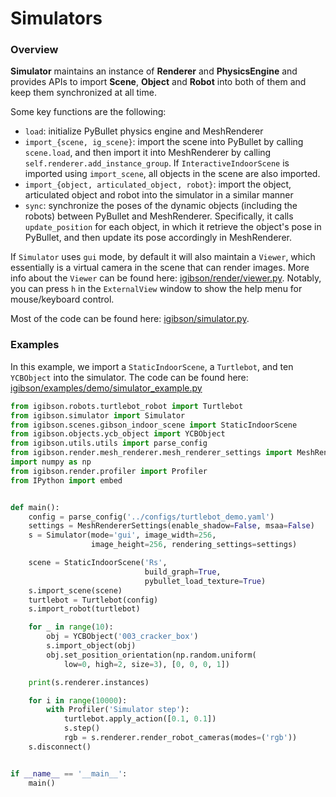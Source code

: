 # Simulators

### Overview

**Simulator** maintains an instance of **Renderer** and **PhysicsEngine** and provides APIs to import **Scene**, **Object** and **Robot** into both of them and keep them synchronized at all time.

Some key functions are the following:
- `load`: initialize PyBullet physics engine and MeshRenderer
- `import_{scene, ig_scene}`: import the scene into PyBullet by calling `scene.load`, and then import it into MeshRenderer by calling `self.renderer.add_instance_group`. If `InteractiveIndoorScene` is imported using `import_scene`, all objects in the scene are also imported.
- `import_{object, articulated_object, robot}`: import the object, articulated object and robot into the simulator in a similar manner
- `sync`: synchronize the poses of the dynamic objects (including the robots) between PyBullet and MeshRenderer. Specifically, it calls `update_position` for each object, in which it retrieve the object's pose in PyBullet, and then update its pose accordingly in MeshRenderer.

If `Simulator` uses `gui` mode, by default it will also maintain a `Viewer`, which essentially is a virtual camera in the scene that can render images. More info about the `Viewer` can be found here: [igibson/render/viewer.py](https://github.com/StanfordVL/iGibson/blob/master/igibson/render/viewer.py). Notably, you can press `h` in the `ExternalView` window to show the help menu for mouse/keyboard control.

Most of the code can be found here: [igibson/simulator.py](https://github.com/StanfordVL/iGibson/blob/master/igibson/simulator.py).

### Examples
In this example, we import a `StaticIndoorScene`, a `Turtlebot`, and ten `YCBObject` into the simulator. The code can be found here: [igibson/examples/demo/simulator_example.py](https://github.com/StanfordVL/iGibson/blob/master/igibson/examples/demo/simulator_example.py)

```python
from igibson.robots.turtlebot_robot import Turtlebot
from igibson.simulator import Simulator
from igibson.scenes.gibson_indoor_scene import StaticIndoorScene
from igibson.objects.ycb_object import YCBObject
from igibson.utils.utils import parse_config
from igibson.render.mesh_renderer.mesh_renderer_settings import MeshRendererSettings
import numpy as np
from igibson.render.profiler import Profiler
from IPython import embed


def main():
    config = parse_config('../configs/turtlebot_demo.yaml')
    settings = MeshRendererSettings(enable_shadow=False, msaa=False)
    s = Simulator(mode='gui', image_width=256,
                  image_height=256, rendering_settings=settings)

    scene = StaticIndoorScene('Rs',
                              build_graph=True,
                              pybullet_load_texture=True)
    s.import_scene(scene)
    turtlebot = Turtlebot(config)
    s.import_robot(turtlebot)

    for _ in range(10):
        obj = YCBObject('003_cracker_box')
        s.import_object(obj)
        obj.set_position_orientation(np.random.uniform(
            low=0, high=2, size=3), [0, 0, 0, 1])

    print(s.renderer.instances)

    for i in range(10000):
        with Profiler('Simulator step'):
            turtlebot.apply_action([0.1, 0.1])
            s.step()
            rgb = s.renderer.render_robot_cameras(modes=('rgb'))
    s.disconnect()


if __name__ == '__main__':
    main()

```
